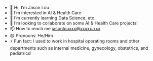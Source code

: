 - 👋 Hi, I’m Jason Lou
- 👀 I’m interested in AI & Health Care
- 🌱 I’m currently learning Data Science, etc.
- 💞️ I’m looking to collaborate on some AI & Health Care projects!
- 📫 How to reach me jasonlouxxx@xxxxx.xxx
- 😄 Pronouns: He/Him
- ⚡ Fun fact: I used to work in hospital operating rooms and other departments such as internal medicine, gynecology, obstetrics, and pediatrics!

<!---
JasonLou622/JasonLou622 is a ✨ special ✨ repository because its `README.md` (this file) appears on your GitHub profile.
You can click the Preview link to take a look at your changes.
--->
